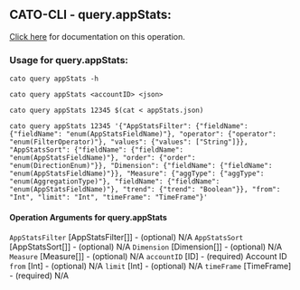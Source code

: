 
## CATO-CLI - query.appStats:
[Click here](https://api.catonetworks.com/documentation/#query-appStats) for documentation on this operation.

### Usage for query.appStats:

`cato query appStats -h`

`cato query appStats <accountID> <json>`

`cato query appStats 12345 $(cat < appStats.json)`

`cato query appStats 12345 '{"AppStatsFilter": {"fieldName": {"fieldName": "enum(AppStatsFieldName)"}, "operator": {"operator": "enum(FilterOperator)"}, "values": {"values": ["String"]}}, "AppStatsSort": {"fieldName": {"fieldName": "enum(AppStatsFieldName)"}, "order": {"order": "enum(DirectionEnum)"}}, "Dimension": {"fieldName": {"fieldName": "enum(AppStatsFieldName)"}}, "Measure": {"aggType": {"aggType": "enum(AggregationType)"}, "fieldName": {"fieldName": "enum(AppStatsFieldName)"}, "trend": {"trend": "Boolean"}}, "from": "Int", "limit": "Int", "timeFrame": "TimeFrame"}'`

#### Operation Arguments for query.appStats ####
`AppStatsFilter` [AppStatsFilter[]] - (optional) N/A 
`AppStatsSort` [AppStatsSort[]] - (optional) N/A 
`Dimension` [Dimension[]] - (optional) N/A 
`Measure` [Measure[]] - (optional) N/A 
`accountID` [ID] - (required) Account ID 
`from` [Int] - (optional) N/A 
`limit` [Int] - (optional) N/A 
`timeFrame` [TimeFrame] - (required) N/A 
